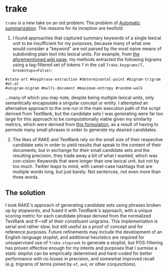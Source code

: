 
# trake

`trake` is a new take on an old problem: The problem of [Automatic
summarization][autosumm]. The reasons for its inception are twofold:

1. I found approaches that captured summary keywords of a single lexical unit
   to be insufficient for my purposes, because many of what one would consider
   a "keyword" are not parsed by the most naive means of subdividing plain text
   into lexical units. For example, from [the aforementioned wiki
   page][autosumm], my methods extracted the following bigrams using a
   tag-filtered set of tokens `T` in the call `Trake.keygrams(T,
   breakstops=False)`:

```
#state-art #keyphrase-extraction #determinantal-point #bigram-trigram #et-al
#unigram-bigram #multi-document #maximum-entropy #random-walk
```

...many of which you may note, despite being multiple lexical units, only
semantically encapsulate a singular concept or entity.  I attempted an
alternative approach to the one run in the main execution path of the script
derived from TextRank, but the candidate sets I was generating were far too
large for this approach to be computationally viable given my similarity
metrics, which were derived from [this formulation][alacarte], as a result of
having to permute many small phrases in order to generate my desired
candidates.

2. The likes of RAKE and TextRank rely on the small size of their respective
   candidate sets in order to yield results that speak to the content of their
   documents, but in exchange for their small candidate sets and the resulting
   precision, they trade away a bit of what I wanted, which was _con_-cision:
   Keywords that were longer than one lexical unit, but not by too much.
   Twitter leaps to mind, with camel-case hashtags that are multiple words
   long, but just barely. Not sentences, not even more than three words.

## The solution

I took RAKE's approach of generating candidate sets using phrases broken up by
stopwords, and fused it with TextRank's approach, with a unique scoring metric
for each candidate phrase derived from the normalized TextRank and tf—idf of
their constituent unigrams. This implementation is serial and rather slow, but
still useful as a proof of concept and for reference purposes. Future
refinements may include the development of an English-language stoplist, and
additional heuristics are required for unsupervised use of `Trake.stoprank` to
generate a stoplist, but POS-filtering has proven effective enough for my
intents and purposes that I surmise a static stoplist can be empirically
determined and hard-coded for better performance with no losses in precision,
and somewhat improved recall (e.g. trigrams of terms joined by `of`, `and`, or
other conjunctions).

[autosumm]: https://wikipedia.org/wiki/Automatic_summarization
[alacarte]: https://www.offconvex.org/2018/09/18/alacarte/
